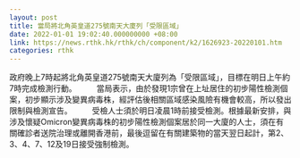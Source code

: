 ```yaml
---
layout: post
title: 當局將北角英皇道275號南天大廈列「受限區域」
date: 2022-01-01 19:02:40.000000000 +08:00
link: https://news.rthk.hk/rthk/ch/component/k2/1626923-20220101.htm
categories: rthk
---
```


政府晚上7時起將北角英皇道275號南天大廈列為「受限區域」，目標在明日上午約7時完成檢測行動。
　　 
當局表示，由於發現1宗曾在上址居住的初步陽性檢測個案，初步顯示涉及變異病毒株，經評估後相關區域感染風險有機會較高，所以發出限制與檢測宣告。
　　 
受檢人士須於明日凌晨1時前接受檢測。根據最新安排，與涉及懷疑Omicron變異病毒株的初步陽性檢測個案居於同一大廈的人士，須在有關確診者送院治理或離開香港前，最後逗留在有關建築物的當天翌日起計，第2、3、4、7、12及19日接受強制檢測。
